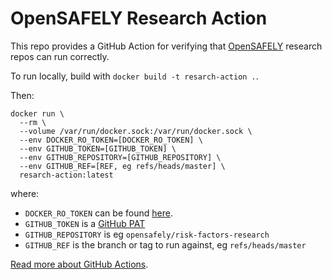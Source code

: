 # OpenSAFELY Research Action

This repo provides a GitHub Action for verifying that [OpenSAFELY](https://docs.opensafely.org/) research repos can run correctly.

To run locally, build with `docker build -t resarch-action .`.

Then:

```
docker run \
  --rm \
  --volume /var/run/docker.sock:/var/run/docker.sock \
  --env DOCKER_RO_TOKEN=[DOCKER_RO_TOKEN] \
  --env GITHUB_TOKEN=[GITHUB_TOKEN] \
  --env GITHUB_REPOSITORY=[GITHUB_REPOSITORY] \
  --env GITHUB_REF=[REF, eg refs/heads/master] \
  resarch-action:latest
```

where:

* `DOCKER_RO_TOKEN` can be found [here](https://github.com/opensafely/server-instructions/blob/master/docs/Server-side%20how-to.md#log-in-to-docker).
* `GITHUB_TOKEN` is a [GitHub PAT](https://github.com/settings/tokens)
* `GITHUB_REPOSITORY` is eg `opensafely/risk-factors-research`
* `GITHUB_REF` is the branch or tag to run against, eg `refs/heads/master`

[Read more about GitHub Actions](https://docs.github.com/en/actions/creating-actions/creating-a-docker-container-action).
